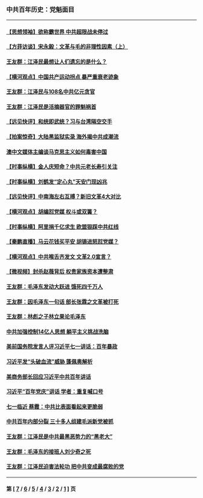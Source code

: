 ### 中共百年历史：党魁面目
---
#### [【思想领袖】欲称霸世界 中共超限战未停过](../../pages/nf1176107/n13745142.md?08240430) 
#### [【方菲访谈】宋永毅：文革与毛的非理性因素（上）](../../pages/nf1176107/n13469956.md?08240430) 
#### [王友群：江泽民最想让人们遗忘的是什么？](../../pages/nf1176107/n13408949.md?08240430) 
#### [【横河观点】中国共产运动拐点 暴严重衰老迹象](../../pages/nf1176107/n13388333.md?08240430) 
#### [王友群：江泽民与108名中共亿元贪官](../../pages/nf1176107/n13352358.md?08240430) 
#### [王友群：江泽民是活摘器官的罪魁祸首](../../pages/nf1176107/n13336903.md?08240430) 
#### [【远见快评】和统即武统？习与台湾隔空交手](../../pages/nf1176107/n13297739.md?08240430) 
#### [【拍案惊奇】大陆黑监狱实录 海外揭中共成潮流](../../pages/nf1176107/n13288853.md?08240430) 
#### [澳中文媒体主编谈马克思主义如何毒害中国](../../pages/nf1176107/n13257387.md?08240430) 
#### [【时事纵横】金人庆短命？中共元老长寿引关注](../../pages/nf1176107/n13217934.md?08240430) 
#### [【时事纵横】刘鹤发“定心丸”天安门现凶兆](../../pages/nf1176107/n13215416.md?08240430) 
#### [【远见快评】中南海左右互搏？新旧文革4大对比](../../pages/nf1176107/n13214745.md?08240430) 
#### [【横河观点】胡编怼党媒 权斗或双簧？](../../pages/nf1176107/n13210864.md?08240430) 
#### [【时事纵横】阿里捐千亿求生 欧盟狠踩中共红线](../../pages/nf1176107/n13206431.md?08240430) 
#### [【秦鹏直播】马云花钱买平安 胡锡进怒怼党媒？](../../pages/nf1176107/n13206392.md?08240430) 
#### [【横河观点】中共喉舌齐发文 文革2.0宣言？](../../pages/nf1176107/n13201248.md?08240430) 
#### [【微视频】封杀赵薇背后 权贵家族资本遭整肃](../../pages/nf1176107/n13197798.md?08240430) 
#### [王友群：毛泽东发动大跃进 饿死四千万人](../../pages/nf1176107/n13177158.md?08240430) 
#### [王友群：因毛泽东一句话 部长张霖之文革被打死](../../pages/nf1176107/n13161711.md?08240430) 
#### [王友群：林彪之子林立果论毛泽东](../../pages/nf1176107/n13128622.md?08240430) 
#### [中共加强控制14亿人思想 躺平主义挑战洗脑](../../pages/nf1176107/n13094299.md?08240430) 
#### [美前国务院发言人评习近平七一讲话：百年暴政](../../pages/nf1176107/n13066986.md?08240430) 
#### [习近平发“头破血流”威胁 蓬佩奥解析](../../pages/nf1176107/n13063604.md?08240430) 
#### [美商务部长回应习近平中共百年讲话](../../pages/nf1176107/n13062903.md?08240430) 
#### [习近平“百年党庆”讲话 学者：重复喊口号](../../pages/nf1176107/n13061411.md?08240430) 
#### [七一临近 蔡霞：中共比表面看起来更脆弱](../../pages/nf1176107/n13056418.md?08240430) 
#### [中共百年内部分裂 三十多人组建毛派新党被抓](../../pages/nf1176107/n13044023.md?08240430) 
#### [王友群：江泽民是中共最黑恶势力的“黑老大”](../../pages/nf1176107/n13022180.md?08240430) 
#### [王友群：毛泽东的接班人刘少奇之死](../../pages/nf1176107/n12991772.md?08240430) 
#### [王友群：江泽民迫害法轮功 把中共变成最腐败的党](../../pages/nf1176107/n12947347.md?08240430) 

---
#### 第 [ [7](./7.md?08240430) / [6](./6.md?08240430) / [5](./5.md?08240430) / [4](./4.md?08240430) / [3](./3.md?08240430) / [2](./2.md?08240430) / [1](./1.md?08240430) ] 页
